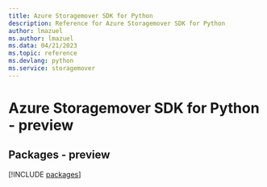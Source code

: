 ```yaml
---
title: Azure Storagemover SDK for Python
description: Reference for Azure Storagemover SDK for Python
author: lmazuel
ms.author: lmazuel
ms.data: 04/21/2023
ms.topic: reference
ms.devlang: python
ms.service: storagemover
---
```

# Azure Storagemover SDK for Python - preview
## Packages - preview
[!INCLUDE [packages](storagemover-index.md)]
